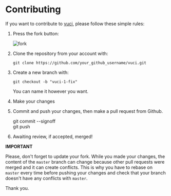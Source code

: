 Contributing
================================================================================

If you want to contribute to [vuci](https://github.com/zhaojh329/vuci), please follow these simple rules:

1. Press the fork button:

    ![fork](http://oi58.tinypic.com/jj2trm.jpg)

2. Clone the repository from your account with:

    ```
    git clone https://github.com/your_github_username/vuci.git
    ```

3. Create a new branch with:

    ```
    git checkout -b "vuci-1-fix"
    ```
    You can name it however you want.

4. Make your changes

5. Commit and push your changes, then make a pull request from Github.

    git commit --signoff  
    git push
    
6. Awaiting review, if accepted, merged!

**IMPORTANT**

Please, don't forget to update your fork. While you made your changes, 
the content of the `master` branch can change because other pull requests 
were merged and it can create conflicts. This is why you have to rebase 
on `master` every time before pushing your changes and check that your 
branch doesn't have any conflicts with `master`.

Thank you.
